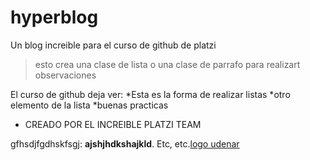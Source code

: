 # hyperblog
Un blog increible para el curso de github de platzi
>esto crea una clase de lista
>o una clase de parrafo para realizart observaciones

El curso de github deja ver:
*Esta es la forma de realizar listas
*otro elemento de la lista
*buenas practicas
* CREADO POR EL INCREIBLE PLATZI TEAM

gfhsdjfgdhskfsgj: **ajshjhdkshajkld**. Etc, etc.[logo udenar](https://www.udenar.edu.co/recursos/wp-content/uploads/2016/10/logo-ppal-movil.fw_-1.png "logo udenar")

